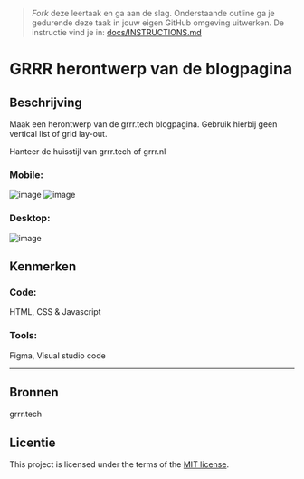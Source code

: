 > _Fork_ deze leertaak en ga aan de slag. Onderstaande outline ga je gedurende deze taak in jouw eigen GitHub omgeving uitwerken. De instructie vind je in: [docs/INSTRUCTIONS.md](docs/INSTRUCTIONS.md)

# GRRR herontwerp van de blogpagina
<!-- Geef je project een titel en schrijf in één zin wat het is -->


## Beschrijving
<!-- In de Beschrijving staat hoe je project er uit ziet, hoe het werkt en wat je er mee kan. -->
<!-- Voeg een mooie poster visual toe 📸 -->
<!-- Voeg een link toe naar Github Pages 🌐-->
Maak een herontwerp van de grrr.tech blogpagina. 
Gebruik hierbij geen vertical list of grid lay-out.

Hanteer de huisstijl van grrr.tech of grrr.nl


### Mobile: 

![image](https://github.com/lemuelmgsn/the-startup-responsive-interactieve-website/assets/144004180/569f2681-c15e-42e0-bdd3-7225eb202fd8)
![image](https://github.com/lemuelmgsn/the-startup-responsive-interactieve-website/assets/144004180/6ff16372-92c1-4231-a40a-846f210fd87e)

### Desktop:

![image](https://github.com/lemuelmgsn/the-startup-responsive-interactieve-website/assets/144004180/f3a28ba3-f7aa-41bb-9337-18427c01036b)


## Kenmerken
<!-- Bij Kenmerken staat welke technieken zijn gebruikt en hoe. Wat is de HTML structuur? Wat zijn de belangrijkste dingen in CSS? Wat is er met JS gedaan en hoe? -->
### Code: 

HTML, CSS & Javascript

### Tools:

Figma, Visual studio code

***

## Bronnen

grrr.tech

## Licentie

This project is licensed under the terms of the [MIT license](./LICENSE).

